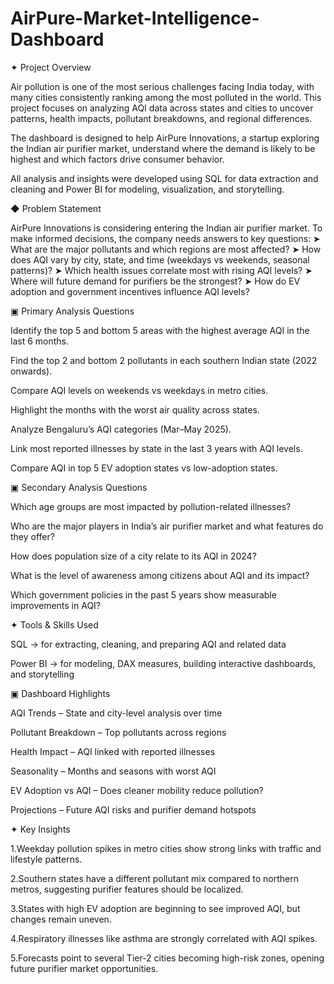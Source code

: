 # AirPure-Market-Intelligence-Dashboard

✦ Project Overview

Air pollution is one of the most serious challenges facing India today, with many cities consistently ranking among the most polluted in the world. This project focuses on analyzing AQI data across states and cities to uncover patterns, health impacts, pollutant breakdowns, and regional differences.

The dashboard is designed to help AirPure Innovations, a startup exploring the Indian air purifier market, understand where the demand is likely to be highest and which factors drive consumer behavior.

All analysis and insights were developed using SQL for data extraction and cleaning and Power BI for modeling, visualization, and storytelling.

◆ Problem Statement

AirPure Innovations is considering entering the Indian air purifier market. To make informed decisions, the company needs answers to key questions:
➤ What are the major pollutants and which regions are most affected?
➤ How does AQI vary by city, state, and time (weekdays vs weekends, seasonal patterns)?
➤ Which health issues correlate most with rising AQI levels?
➤ Where will future demand for purifiers be the strongest?
➤ How do EV adoption and government incentives influence AQI levels?

▣ Primary Analysis Questions

Identify the top 5 and bottom 5 areas with the highest average AQI in the last 6 months.

Find the top 2 and bottom 2 pollutants in each southern Indian state (2022 onwards).

Compare AQI levels on weekends vs weekdays in metro cities.

Highlight the months with the worst air quality across states.

Analyze Bengaluru’s AQI categories (Mar–May 2025).

Link most reported illnesses by state in the last 3 years with AQI levels.

Compare AQI in top 5 EV adoption states vs low-adoption states.

▣ Secondary Analysis Questions

Which age groups are most impacted by pollution-related illnesses?

Who are the major players in India’s air purifier market and what features do they offer?

How does population size of a city relate to its AQI in 2024?

What is the level of awareness among citizens about AQI and its impact?

Which government policies in the past 5 years show measurable improvements in AQI?

✦ Tools & Skills Used

SQL → for extracting, cleaning, and preparing AQI and related data

Power BI → for modeling, DAX measures, building interactive dashboards, and storytelling

▣ Dashboard Highlights

AQI Trends – State and city-level analysis over time

Pollutant Breakdown – Top pollutants across regions

Health Impact – AQI linked with reported illnesses

Seasonality – Months and seasons with worst AQI

EV Adoption vs AQI – Does cleaner mobility reduce pollution?

Projections – Future AQI risks and purifier demand hotspots

✦ Key Insights

1.Weekday pollution spikes in metro cities show strong links with traffic and lifestyle patterns.

2.Southern states have a different pollutant mix compared to northern metros, suggesting purifier features should be localized.

3.States with high EV adoption are beginning to see improved AQI, but changes remain uneven.

4.Respiratory illnesses like asthma are strongly correlated with AQI spikes.

5.Forecasts point to several Tier-2 cities becoming high-risk zones, opening future purifier market opportunities.
